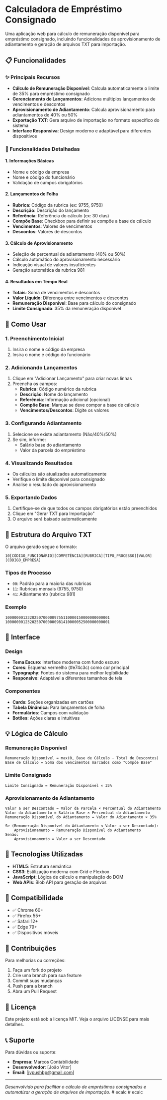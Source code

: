 # Calculadora de Empréstimo Consignado

Uma aplicação web para cálculo de remuneração disponível para empréstimo consignado, incluindo funcionalidades de aprovisionamento de adiantamento e geração de arquivos TXT para importação.

## 📋 Funcionalidades

### ✨ Principais Recursos

- **Cálculo de Remuneração Disponível**: Calcula automaticamente o limite de 35% para empréstimo consignado
- **Gerenciamento de Lançamentos**: Adiciona múltiplos lançamentos de vencimentos e descontos
- **Aprovisionamento de Adiantamento**: Calcula aprovisionamento para adiantamentos de 40% ou 50%
- **Exportação TXT**: Gera arquivo de importação no formato específico do sistema
- **Interface Responsiva**: Design moderno e adaptável para diferentes dispositivos

### 🔧 Funcionalidades Detalhadas

#### 1. Informações Básicas
- Nome e código da empresa
- Nome e código do funcionário
- Validação de campos obrigatórios

#### 2. Lançamentos de Folha
- **Rubrica**: Código da rubrica (ex: 9755, 9750)
- **Descrição**: Descrição do lançamento
- **Referência**: Referência do cálculo (ex: 30 dias)
- **Compõe Base**: Checkbox para definir se compõe a base de cálculo
- **Vencimentos**: Valores de vencimentos
- **Descontos**: Valores de descontos

#### 3. Cálculo de Aprovisionamento
- Seleção de percentual de adiantamento (40% ou 50%)
- Cálculo automático do aprovisionamento necessário
- Indicação visual de valores insuficientes
- Geração automática da rubrica 981

#### 4. Resultados em Tempo Real
- **Totais**: Soma de vencimentos e descontos
- **Valor Líquido**: Diferença entre vencimentos e descontos
- **Remuneração Disponível**: Base para cálculo do consignado
- **Limite Consignado**: 35% da remuneração disponível

## 🚀 Como Usar

### 1. Preenchimento Inicial
1. Insira o nome e código da empresa
2. Insira o nome e código do funcionário

### 2. Adicionando Lançamentos
1. Clique em "Adicionar Lançamento" para criar novas linhas
2. Preencha os campos:
   - **Rubrica**: Código numérico da rubrica
   - **Descrição**: Nome do lançamento
   - **Referência**: Informação adicional (opcional)
   - **Compõe Base**: Marque se deve compor a base de cálculo
   - **Vencimentos/Descontos**: Digite os valores

### 3. Configurando Adiantamento
1. Selecione se existe adiantamento (Não/40%/50%)
2. Se sim, informe:
   - Salário base do adiantamento
   - Valor da parcela do empréstimo

### 4. Visualizando Resultados
- Os cálculos são atualizados automaticamente
- Verifique o limite disponível para consignado
- Analise o resultado do aprovisionamento

### 5. Exportando Dados
1. Certifique-se de que todos os campos obrigatórios estão preenchidos
2. Clique em "Gerar TXT para Importação"
3. O arquivo será baixado automaticamente

## 📁 Estrutura do Arquivo TXT

O arquivo gerado segue o formato:
```
10[CÓDIGO_FUNCIONÁRIO][COMPETÊNCIA][RUBRICA][TIPO_PROCESSO][VALOR][CÓDIGO_EMPRESA]
```

### Tipos de Processo
- `00`: Padrão para a maioria das rubricas
- `11`: Rubricas mensais (9755, 9750)
- `41`: Adiantamento (rubrica 981)

### Exemplo
```
10000000123202507000009755110000150000000000001
10000000123202507000000981410000052500000000001
```

## 🎨 Interface

### Design
- **Tema Escuro**: Interface moderna com fundo escuro
- **Cores**: Esquema vermelho (#e74c3c) como cor principal
- **Typography**: Fontes do sistema para melhor legibilidade
- **Responsivo**: Adaptável a diferentes tamanhos de tela

### Componentes
- **Cards**: Seções organizadas em cartões
- **Tabela Dinâmica**: Para lançamentos de folha
- **Formulários**: Campos com validação
- **Botões**: Ações claras e intuitivas

## 💡 Lógica de Cálculo

### Remuneração Disponível
```
Remuneração Disponível = max(0, Base de Cálculo - Total de Descontos)
Base de Cálculo = Soma dos vencimentos marcados como "Compõe Base"
```

### Limite Consignado
```
Limite Consignado = Remuneração Disponível × 35%
```

### Aprovisionamento de Adiantamento
```
Valor a ser Descontado = Valor da Parcela × Percentual do Adiantamento
Valor do Adiantamento = Salário Base × Percentual do Adiantamento
Remuneração Disponível do Adiantamento = Valor do Adiantamento × 35%

Se (Remuneração Disponível do Adiantamento < Valor a ser Descontado):
    Aprovisionamento = Remuneração Disponível do Adiantamento
Senão:
    Aprovisionamento = Valor a ser Descontado
```

## 🔧 Tecnologias Utilizadas

- **HTML5**: Estrutura semântica
- **CSS3**: Estilização moderna com Grid e Flexbox
- **JavaScript**: Lógica de cálculo e manipulação do DOM
- **Web APIs**: Blob API para geração de arquivos

## 📱 Compatibilidade

- ✅ Chrome 60+
- ✅ Firefox 55+
- ✅ Safari 12+
- ✅ Edge 79+
- ✅ Dispositivos móveis

## 🤝 Contribuições

Para melhorias ou correções:
1. Faça um fork do projeto
2. Crie uma branch para sua feature
3. Commit suas mudanças
4. Push para a branch
5. Abra um Pull Request

## 📄 Licença

Este projeto está sob a licença MIT. Veja o arquivo LICENSE para mais detalhes.

## 📞 Suporte

Para dúvidas ou suporte:
- **Empresa**: Marcos Contabilidade
- **Desenvolvedor**: [João Vitor]
- **Email**: [jvpushbp@gmail.com]

---

*Desenvolvido para facilitar o cálculo de empréstimos consignados e automatizar a geração de arquivos de importação.*
#   e c a l c  
 #   e c a l c  
 